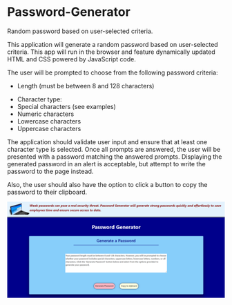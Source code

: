 # Password-Generator
Random password based on user-selected criteria.

<p> This application will generate a random password based on user-selected criteria. This app will run in the browser and feature dynamically updated HTML and CSS powered by JavaScript code.

<p> The user will be prompted to choose from the following password criteria:</p>

<ul>
<li>Length (must be between 8 and 128 characters)</li> </ul>

<ul>
<li>Character type:</li>


<li>Special characters (see examples)</li>


<li>Numeric characters</li>


<li>Lowercase characters</li>


<li>Uppercase characters</li> </ul>



<p>The application should validate user input and ensure that at least one character type is selected.
Once all prompts are answered, the user will be presented with a password matching the answered prompts. Displaying the generated password in an alert is acceptable, but attempt to write the password to the page instead.<br>

Also, the user should also have the option to click a button to copy the password to their clipboard. </p>

<img src="pswgeneratot.png" alt="Screenshot">
